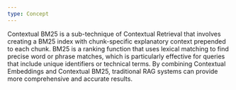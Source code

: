 ```yaml
---
type: Concept
---
```


Contextual BM25 is a sub-technique of Contextual Retrieval that involves creating a BM25 index with chunk-specific explanatory context prepended to each chunk. BM25 is a ranking function that uses lexical matching to find precise word or phrase matches, which is particularly effective for queries that include unique identifiers or technical terms. By combining Contextual Embeddings and Contextual BM25, traditional RAG systems can provide more comprehensive and accurate results.